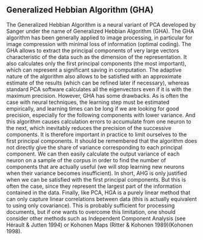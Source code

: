 ## Generalized Hebbian  Algorithm  (GHA)

The Generalized Hebbian Algorithm is a neural variant of PCA developed by Sanger under the name of Generalized Hebbian Algorithm (GHA). The GHA algorithm has been generally applied to image processing, in particular for image compression with minimal loss of information (optimal coding). The GHA allows to extract the principal components of very large vectors characteristic of the data such as the dimension of the representation. It also calculates only the first principal components (the most important), which can represent a significant saving in computation. The adaptive nature of the algorithm also allows to be satisfied with an approximate estimate of the results (which can be refined later if necessary), whereas standard PCA software calculates all the eigenvectors even if it is with the maximum precision.
However, GHA has some drawbacks. As is often the case with neural techniques, the learning step must be estimated empirically, and learning times can be long if we are looking for good precision, especially for the following components with lower variance. And this algorithm causes calculation errors to accumulate from one neuron to the next, which inevitably reduces the precision of the successive components. It is therefore important in practice to limit ourselves to the first principal components. It should be remembered that the algorithm does not directly give the share of variance corresponding to each principal component. We can then easily calculate the output variance of each neuron on a sample of the corpus in order to find the number of components that are actually useful (we will stop learning new neurons when their variance becomes insufficient).
In short, AHG is only justified when we can be satisfied with the first principal components. But this is often the case, since they represent the largest part of the information contained in the data. Finally, like PCA, HGA is a purely linear method that can only capture linear correlations between data (this is actually equivalent to using only covariance).
This is probably sufficient for processing documents, but if one wants to overcome this limitation, one should consider other methods such as Independent Component Analysis (see Hérault & Jutten 1994) or Kohonen Maps (Ritter & Kohonen 1989)(Kohonen 1998).
